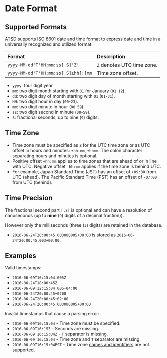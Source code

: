 # Date Format

## Supported Formats

ATSD supports [ISO 8601 date and time format](https://www.iso.org/iso-8601-date-and-time-format.html) to express date and time in a universally recognized and utilized format.

|**Format**|**Description**|
|:---|:---|
|`yyyy-MM-dd'T'HH:mm:ss[.S]'Z'`|`Z` denotes UTC time zone. |
|`yyyy-MM-dd'T'HH:mm:ss[.S]±hh[:]mm`|Time zone offset.|

* `yyyy`: four digit year
* `mm`: two digit month starting with `01` for January (`01`-`12`).
* `dd`: two digit day of month starting with `01` (`01`-`31`).
* `HH`: two digit hour in day (`00`-`23`).
* `mm`: two digit minute in hour (`00`-`59`).
* `ss`: two digit second in minute (`00`-`59`).
* `S`: fractional seconds, up to nine (`9`) digits.

## Time Zone

* Time zone must be specified as `Z` for the UTC time zone or as UTC offset in hours and minutes: `±hh:mm`, `±hhmm`. The colon character separating hours and minutes is optional.
* Positive offset `+hh:mm` applies to time zones that are ahead of or in line with UTC. Negative offset `-hh:mm` applies if the time zone is behind UTC.
* For example, Japan Standard Time (JST) has an offset of `+09:00` from UTC (ahead). The Pacific Standard Time (PST) has an offset of `-07:00` from UTC (behind).

## Time Precision

The fractional second part `[.S]` is optional and can have a resolution of nanoseconds (up to **nine** (`9`) digits of a decimal fraction)).

However only the milliseconds (three (`3`) digits) are retained in the database.

* `2016-06-24T20:00:45.003000005+00:00` is stored as `2016-06-24T20:00:45.003+00:00`.

## Examples

Valid timestamps:

* `2016-06-09T16:15:04.005Z`
* `2016-06-24T18:00:45Z`
* `2016-06-09T12:15:04.005-04:00`
* `2016-06-24T20:00:45+0200`
* `2016-06-24T20:00:45+02:00`
* `2016-06-24T20:00:45.003000005+00:00`

Invalid timestamps that cause a parsing error:

* `2016-06-09T16:15:04` - Time zone must be specified.
* `2016-06-09T16:15Z` - Seconds are missing.
* `2016-06-09 16:15:04Z` - `T` separator is missing.
* `2016-06-09 16:15:04` - Time zone and `T` separator are missing.
* `2016-06-09T16:15:04PST` - Time zone [names and identifiers](../../shared/timezone-list.md) are not supported.